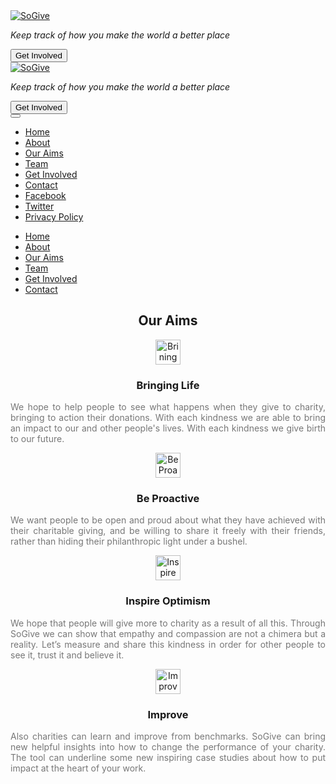 <div class="aims-bg">
    </div>
    <div class="jumbotron">
        <div class="col-md-12 hidden-xs hidden-sm">
            <div class="col-md-offset-2 col-md-8 text-center">
                <a href="http://sogive.org">
                    <img class="logo" alt="SoGive" src="img/logo.png">
                </a>
                <p class="sogive-lead-line">
                    <i>Keep track of how you make the world a better place</i>
                </p>
                <button class="btn-lg btn-getinvolved" id="getinvolvedbutton" href="#" role="button">Get Involved</button>
            </div>
            <div class="col-md-offset-4 col-md-4 divcontact-dropin text-center" style="display:none" id="getinvolved-div">
              <form id='mailing-list' action='https://sogive.soda.sh/forms-form.json' class='form-inline'>
                  <input type='hidden' name='mlist' value='company-news,product-news,marketing'>
                  <div class='form-group'>
                      <label class=''>Get email updates</label>           
                      <input class='form-control' type='email' name='email' placeholder='Your Email'>
                  </div>
                  <button class="btn btn-primary send-form-button" type='submit'>Sign up</button>
              </form>
            </div>
        </div>
        <div class="col-md-12 visible-xs visible-sm">
            <div class="col-md-offset-2 col-md-8 text-center">
                <a href="http://sogive.org">
                    <img class="logo-sm" alt="SoGive" src="img/logo.png">
                </a>
                <p class="sogive-lead-line">
                    <i>Keep track of how you make the world a better place</i>
                </p>
                <button class="btn-lg btn-getinvolved" id="getinvolvedbutton" href="#" role="button">Get Involved</button>
            </div>
            <div class="col-md-offset-4 col-md-4 divcontact-dropin text-center" style="display:none" id="getinvolved-div">
              <form id='mailing-list' action='https://sogive.soda.sh/forms-form.json' class='form-inline'>
                  <input type='hidden' name='mlist' value='company-news,product-news,marketing'>
                  <div class='form-group'>
                      <label class=''>Get email updates</label>           
                      <input class='form-control' type='email' name='email' placeholder='Your Email'>
                  </div>
                  <button class="btn btn-primary send-form-button" type='submit'>Sign up</button>
              </form>
            </div>
        </div>
    </div>
    <div class="white-bg container visible-xs visible-sm">
        <div class="white-bg navbar navbar-fixed-top">
            <div class="white-bg btn-group pull-right">
                <button type="button" class="btn btn-circle dropdown-toggle" data-toggle="dropdown" aria-haspopup="true" aria-expanded="false">
                    <span class="glyphicon glyphicon-menu-hamburger"></span>
                </button>
                <ul class="dropdown-menu">
                    <li>
                        <a href="index.html">Home</a>
                    </li>
                    <li>
                        <a href="about.html">About</a>
                    </li>
                    <li>
                        <a href="aims.html">Our Aims</a>
                    </li>
                    <li>
                        <a href="team.html">Team</a>
                    </li>
                    <li>
                        <a href="get-involved.html">Get Involved</a>
                    </li>
                    <li>
                        <a href="contact.html">Contact</a>
                    </li>
                    <li>
                        <a href="https://www.facebook.com/sogivecharity">Facebook</a>
                    </li>
                    <li>
                        <a href="https://twitter.com/sogivecharity">Twitter</a>
                    </li>
                    <li>
                        <a href="privacy-policy.html">Privacy Policy</a>
                    </li>
                </ul>
            </div>
        </div>
    </div>
    <div class="white-bg container hidden-xs hidden-sm col-md-12">
        <nav class="navbar navbar-default" role="navigation">
                <div class="white-bg collapse navbar-collapse">
                    <ul class="nav navbar-nav">
                        <li><a href="index.html">Home</a></li>
                        <li><a href="about.html">About</a></li>
                        <li><a href="aims.html">Our Aims</a></li>
                        <li><a href="team.html">Team</a></li>
                        <li><a href="get-involved.html">Get Involved</a></li>
                        <li><a href="contact.html">Contact</a></li>
                    </ul>
                </div>
        </nav>
    </div>
<div class="col-md-12">
		<center>
		<h2>Our Aims</h2>
		</center>
</div>
<div class="col-md-12">
	<div class="col-md-3">
		<center>
			<img src="img/icons/life.png" style="width:40px" alt="Brining Life" title="Brining Life">		
			<h3>Bringing Life</h3>
		</center>
		<p style="text-align:justify; color:#777; font-size:14px;">
		We hope to help people to see what happens when they give to charity, bringing to action their donations. With each kindness we are able to bring an impact to our and other people's  lives. With each kindness we give birth to our future.
		</p>
	</div>
    <div class="col-md-3">
    	<center>
    		<img src="img/icons/proactive.png" style="width:40px" alt="Be Proactive" title="Be Proactive">
    		<h3>Be Proactive</h3>
    	</center>
    	<p style="text-align:justify; color:#777; font-size:14px;">
    	We want people to be open and proud about what they have achieved with their charitable giving, and be willing to share it freely with their friends, rather than hiding their philanthropic light under a bushel.
    	</p>
    </div>
    <div class="col-md-3">
    	<center>
    		<img src="img/icons/optimism.png" style="width:40px" alt="Inspire Optimism" title="Inspire Optimism">
    		<h3>Inspire Optimism</h3>
    	</center>
    	<p style="text-align:justify; color:#777; font-size:14px;">
    	We hope that people will give more to charity as a result of all this. Through SoGive we can show that empathy and compassion are not a chimera but a reality. Let’s measure and share this kindness in order for other people to see it, trust it and believe it.
    	</p>
    </div>
    <div class="col-md-3">
    	<center>
    		<img src="img/icons/improve.png" style="width:40px" alt="Improve" title="Improve">
    		<h3>Improve</h3>
    	</center>
    	<p style="text-align:justify; color:#777; font-size:14px;">
    	Also charities can learn and improve from benchmarks. SoGive can bring new helpful insights into how to change the  performance of your charity.  The tool can underline some new inspiring case studies about how to put impact at the heart of your work.
    	</p>
    </div>
</div>
</BODY>
